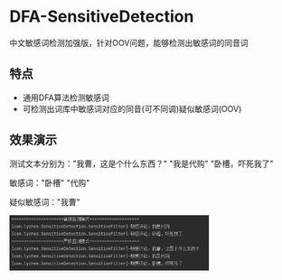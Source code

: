 # DFA-SensitiveDetection
中文敏感词检测加强版，针对OOV问题，能够检测出敏感词的同音词

## 特点
* 通用DFA算法检测敏感词
* 可检测出词库中敏感词对应的同音(可不同调)疑似敏感词(OOV)

## 效果演示
测试文本分别为："我曹，这是个什么东西？" "我是代购" "卧槽，吓死我了"

敏感词："卧槽" "代购"

疑似敏感词："我曹"

<img src="./运行结果.png" width="70%" />

